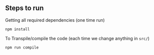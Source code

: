 ## Steps to run

Getting all required dependencies (one time run)
```
npm install
```

To Transpile/compile the code (each time we change anything in `src/`)
```
npm run compile
```
